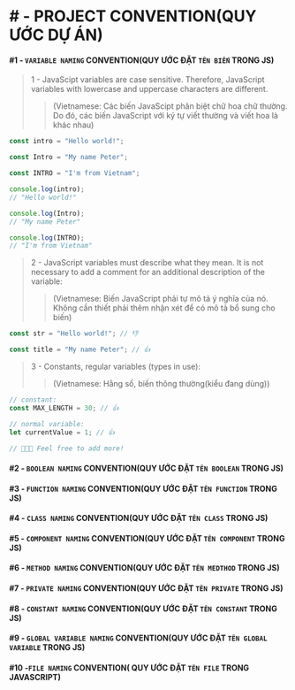 # # - PROJECT CONVENTION(QUY ƯỚC DỰ ÁN)

#### #1 - `VARIABLE NAMING` CONVENTION(QUY ƯỚC ĐẶT `TÊN BIẾN` TRONG JS)

> 1 - JavaScipt variables are case sensitive. Therefore, JavaScript variables with lowercase and uppercase characters are different.
>
> > (Vietnamese: Các biến JavaScipt phân biệt chữ hoa chữ thường. Do đó, các biến JavaScript với ký tự viết thường và viết hoa là khác nhau)

```js
const intro = "Hello world!";

const Intro = "My name Peter";

const INTRO = "I'm from Vietnam";

console.log(intro);
// "Hello world!"

console.log(Intro);
// "My name Peter"

console.log(INTRO);
// "I'm from Vietnam"
```

> 2 - JavaScript variables must describe what they mean. It is not necessary to add a comment for an additional description of the variable:
>
> > (Vietnamese: Biến JavaScript phải tự mô tả ý nghĩa của nó. Không cần thiết phải thêm nhận xét để có mô tả bổ sung cho biến)

```js
const str = "Hello world!"; // 👎

const title = "My name Peter"; // 👍
```

> 3 - Constants, regular variables (types in use):
>
> > (Vietnamese: Hằng số, biến thông thường(kiểu đang dùng))

```js
// constant:
const MAX_LENGTH = 30; // 👍

// normal variable:
let currentValue = 1; // 👍

// 👨🏻‍💻 Feel free to add more!
```

#### #2 - `BOOLEAN NAMING` CONVENTION(QUY ƯỚC ĐẶT `TÊN BOOLEAN` TRONG JS)

#### #3 - `FUNCTION NAMING` CONVENTION(QUY ƯỚC ĐẶT `TÊN FUNCTION` TRONG JS)

#### #4 - `CLASS NAMING` CONVENTION(QUY ƯỚC ĐẶT `TÊN CLASS` TRONG JS)

#### #5 - `COMPONENT NAMING` CONVENTION(QUY ƯỚC ĐẶT `TÊN COMPONENT` TRONG JS)

#### #6 - `METHOD NAMING` CONVENTION(QUY ƯỚC ĐẶT `TÊN MEDTHOD` TRONG JS)

#### #7 - `PRIVATE NAMING` CONVENTION(QUY ƯỚC ĐẶT `TÊN PRIVATE` TRONG JS)

#### #8 - `CONSTANT NAMING` CONVENTION(QUY ƯỚC ĐẶT `TÊN CONSTANT` TRONG JS)

#### #9 - `GLOBAL VARIABLE NAMING` CONVENTION(QUY ƯỚC ĐẶT `TÊN GLOBAL VARIABLE` TRONG JS)

#### #10 -`FILE NAMING` CONVENTION( QUY ƯỚC ĐẶT `TÊN FILE` TRONG JAVASCRIPT)
